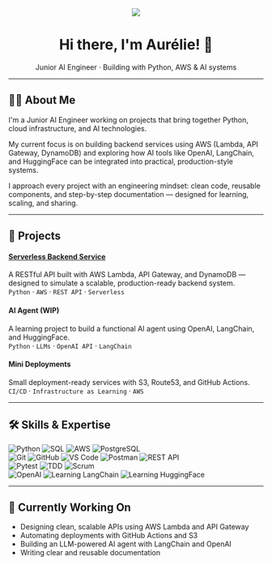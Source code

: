 <p align="center">
   <img src="https://capsule-render.vercel.app/api?type=waving&color=a0d9d7&height=150&text=Let%27s%20Connect!&fontSize=55&fontColor=ffffff&fontAlign=75&fontAlignY=45" />
</p>

<h1 align="center">Hi there, I'm Aurélie! 👋</h1>
<p align="center">
  Junior AI Engineer · Building with Python, AWS & AI systems
</p>

---

## 👩‍💻 About Me

I'm a Junior AI Engineer working on projects that bring together Python, cloud infrastructure, and AI technologies.

My current focus is on building backend services using AWS (Lambda, API Gateway, DynamoDB) and exploring how AI tools like OpenAI, LangChain, and HuggingFace can be integrated into practical, production-style systems.

I approach every project with an engineering mindset: clean code, reusable components, and step-by-step documentation — designed for learning, scaling, and sharing.

---

## 🚀 Projects

#### [Serverless Backend Service](https://github.com/aurelieguerin/contact-form-api)  
A RESTful API built with AWS Lambda, API Gateway, and DynamoDB — designed to simulate a scalable, production-ready backend system.  
`Python` · `AWS` · `REST API` · `Serverless`

#### AI Agent (WIP)  
A learning project to build a functional AI agent using OpenAI, LangChain, and HuggingFace.  
`Python` · `LLMs` · `OpenAI API` · `LangChain`

#### Mini Deployments  
Small deployment-ready services with S3, Route53, and GitHub Actions.  
`CI/CD` · `Infrastructure as Learning` · `AWS`

---

## 🛠️ Skills & Expertise
<!-- 
- **Languages**: Python · SQL  
- **Cloud**: AWS Lambda · DynamoDB · API Gateway · S3 
- **AI / LLMs**: OpenAI API · LangChain · HuggingFace *(learning)*
- **Dev Tools**: Git · GitHub · VS Code · Postman · Pytest  
- **Concepts**: REST APIs · Test-Driven Development · Agile / Scrum
-->

<p align="left">
  <!-- Languages & Cloud -->
  <img alt="Python" src="https://img.shields.io/badge/Python-3776AB?style=flat&logo=python&logoColor=white" />
  <img alt="SQL" src="https://img.shields.io/badge/SQL-4479A1?style=flat&logo=postgresql&logoColor=white" />
  <img alt="AWS" src="https://img.shields.io/badge/AWS-232F3E?style=flat&logo=amazonaws&logoColor=orange" />
  <img alt="PostgreSQL" src="https://img.shields.io/badge/PostgreSQL-4169E1?style=flat&logo=postgresql&logoColor=white" /><br>

  <!-- Dev Tools -->
  <img alt="Git" src="https://img.shields.io/badge/Git-F05032?style=flat&logo=git&logoColor=white" />
  <img alt="GitHub" src="https://img.shields.io/badge/GitHub-181717?style=flat&logo=github&logoColor=white" />
  <img alt="VS Code" src="https://img.shields.io/badge/VS%20Code-007ACC?style=flat&logo=visualstudiocode&logoColor=white" />
  <img alt="Postman" src="https://img.shields.io/badge/Postman-FF6C37?style=flat&logo=postman&logoColor=white" />
  <img alt="REST API" src="https://img.shields.io/badge/REST-API-blue?style=flat&logo=fastapi&logoColor=white" /><br>

  <!-- Testing & Workflow -->
   <img alt="Pytest" src="https://img.shields.io/badge/Pytest-0A9EDC?style=flat&logo=pytest&logoColor=white" />
  <img alt="TDD" src="https://img.shields.io/badge/TDD-Test--Driven_Development-red?style=flat" />
  <img alt="Scrum" src="https://img.shields.io/badge/Scrum-Agile-blueviolet?style=flat&logo=jira&logoColor=white" /><br>

  <!-- AI & Learning -->
  <img alt="OpenAI" src="https://img.shields.io/badge/OpenAI-412991?style=flat&logo=openai&logoColor=white" />
  <img alt="Learning LangChain" src="https://img.shields.io/badge/Learning-LangChain-blue?style=flat&logo=openai&logoColor=white" />
  <img alt="Learning HuggingFace" src="https://img.shields.io/badge/Learning-HuggingFace-FCC42D?style=flat&logo=huggingface&logoColor=black" />
</p>

---

## 🌱 Currently Working On

- Designing clean, scalable APIs using AWS Lambda and API Gateway  
- Automating deployments with GitHub Actions and S3  
- Building an LLM-powered AI agent with LangChain and OpenAI  
- Writing clear and reusable documentation
